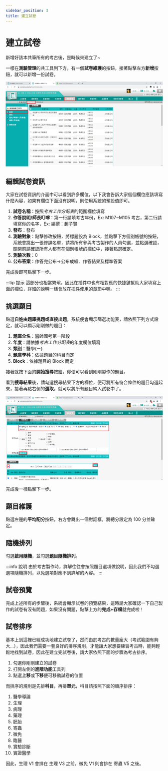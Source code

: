 ```yaml
---
sidebar_position: 3
title: 建立試卷
---
```


# 建立試卷

新增好該本共筆所有的考古後，是時候來建立了~

一樣在**測驗管理**的共工具列下方，有一個**試卷維護**的按鈕，接著點擊左方**新增**按鈕，就可以新增一份試卷。

![Create Test](../assets/create-test.png)

## 編輯試卷資訊

大家在試卷資訊的介面中可以看到許多欄位，以下我會告訴大家個個欄位應該填寫什麼內容，如果有欄位下面沒有說明，則使用系統的預設值即可。

1. **試卷名稱**：按照*考古工作分配表*的範圍欄位填寫
2. **作答說明/師長叮嚀**：第一行請填考古年份，Ex: M107~M105 考古，第二行請填寫你的名字，Ex: 編撰：趙子賢
3. **發布**：發布
4. **測驗對象**：點擊修改按鈕，將標題設為 Block，並點擊下方個別帳號的按鈕，系統會跳出一張修課名單，請將所有參與考古製作的人員勾選，並點選確認，關閉前請確認所有人都有在個別帳號的欄位中，接著點選確定。
5. **測驗次數**：0
6. **公布答案**：作答完公布→公布成績、作答結果及標準答案

完成後即可點擊下一步。

:::tip 提示
這部分也相當繁瑣，因此在插件中也有相對應的快捷鍵幫助大家填寫上面的欄位，詳細的說明一樣會放在[插件使用](../extension/test-autofill.md)的章節中喔。
:::


## 挑選題目

點選**自姓由題庫挑題或直接出題**，系統便會顯示篩選功能表，請依照下列方式設定，就可以顯示剛剛做的題目：

1. **題庫全名**：醫師國考第一階段
2. **年度**：請依據*考古工作分配表*的年度欄位填寫
3. **類別**：醫學(ㄧ)
4. **題庫學科**：依據題目的科目而定
5. **Block**：依據題目的 Block 而定

接著就按下面的**開始搜尋**按鈕，你便可以看到剛剛製作的題目。

看到**搜尋結果**後，請勾選搜尋結果下方的欄位，便可將所有符合條件的題目勾選起來，接著再點右側的**選取**，就可以將所有題目納入試卷中了。

![Select Questions](../assets/select-questions.png)

完成後一樣點擊下一步。

## 題目維護

點選左邊的**平均配分**按鈕，右方會跳出一個對話框，將總分設定為 100 分並確定。

## 隨機排列

勾選**啟用隨機**，並勾選**題目隨機排列**。

:::info 說明
由於考古製作時，詳解往往會按照題目選項做說明，因此我們不勾選選項隨機排列，以免選項對應不到詳解的內容。
:::

## 試卷預覽

完成上述所有的步驟後，系統會顯示試卷的預覽結果，這時請大家確認一下自己製作的試卷有沒有問題，如果沒有問題，點擊上方的**完成+存檔**就完成啦！

## 試卷排序

基本上到這裡已經成功地建立試卷了，然而由於考古的數量龐大（考試範圍有夠大…），因此我們需要一套良好的排序規則，才能讓大家想要練習考古時，能夠輕鬆地找到試卷，因此在建立完試卷後，請大家依照下面的步驟為考古排序。

1. 勾選你剛剛建立的試卷
2. 打開左側的**進階功能**工具列
3. 點選**上移**或**下移**便可移動試卷的位置

而排序的規則是先排**科目**，再排**單元**，科目請按照下面的順序排序：

1. 醫學導論
2. 生理
3. 病理
4. 藥理
5. 胚胎
6. 寄蟲
7. 微免
8. 臨醫
9. 實驗診斷
10. 實證醫學

因此，生理 V1 會排在 生理 V3 之前，微免 V1 則會排在 寄蟲 V5 之後。
